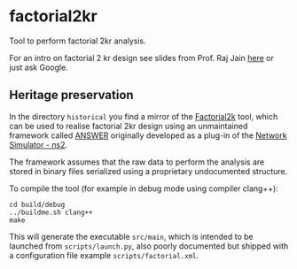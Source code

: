 # factorial2kr

Tool to perform factorial 2kr analysis.

For an intro on factorial 2 kr design see slides from Prof. Raj Jain [here](https://www.cs.rice.edu/~johnmc/comp528/lecture-notes/Lecture12_13.pdf) or just ask Google.

## Heritage preservation

In the directory `historical` you find a mirror of the [Factorial2k](http://cng1.iet.unipi.it/wiki/index.php/Factorial2kr) tool, which can be used
to realise factorial 2kr design using an unmaintained framework called [ANSWER](http://cng1.iet.unipi.it/wiki/index.php/ANSWER) originally developed as a plug-in of the [Network Simulator - ns2](https://www.isi.edu/nsnam/ns/).

The framework assumes that the raw data to perform the analysis are stored in binary files serialized using a proprietary undocumented structure.

To compile the tool (for example in debug mode using compiler clang++):

```
cd build/debug
../buildme.sh clang++
make
```

This will generate the executable `src/main`, which is intended to be launched from `scripts/launch.py`, also poorly documented but shipped with a configuration file example `scripts/factorial.xml`.
